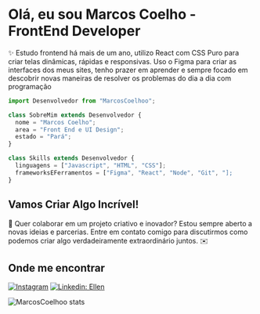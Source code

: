 

# Olá, eu sou Marcos Coelho - FrontEnd Developer 

✨ Estudo frontend há mais de um ano, utilizo React com CSS Puro para criar telas dinâmicas, rápidas e responsivas. Uso o Figma para criar as interfaces dos meus sites, tenho prazer em aprender e sempre focado em descobrir novas maneiras de resolver os problemas do dia a dia com programação 

```js
import Desenvolvedor from "MarcosCoelhoo";

class SobreMim extends Desenvolvedor {
  nome = "Marcos Coelho";
  area = "Front End e UI Design";
  estado = "Pará";
}

class Skills extends Desenvolvedor {
  linguagens = ["Javascript", "HTML", "CSS"];
  frameworksEFerramentos = ["Figma", "React", "Node", "Git", "];
}
```

## Vamos Criar Algo Incrível! 

💬 Quer colaborar em um projeto criativo e inovador? Estou sempre aberto a novas ideias e parcerias. Entre em contato comigo para discutirmos como podemos criar algo verdadeiramente extraordinário juntos. ✉️

## Onde me encontrar

[![Instagram](https://img.shields.io/badge/-Marcosdev-purple?style=flat-square&logo=Instagram&logoColor=white&link={Link})](https://www.instagram.com/marcos_dev.jsx/)
[![Linkedin: Ellen](https://img.shields.io/badge/-Marcosdev-blue?style=flat-square&logo=Linkedin&logoColor=white&link=https://www.linkedin.com/in/marcos-coelho-b8b74023b/)](https://www.linkedin.com/in/marcos-coelho-b8b74023b/)

![MarcosCoelhoo stats](https://github-readme-stats.vercel.app/api?username=MarcosCoelhoo&show=reviews&theme=tokyonight)
